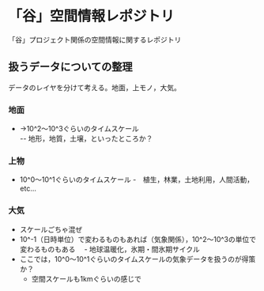 # 「谷」空間情報レポジトリ

「谷」プロジェクト関係の空間情報に関するレポジトリ  

## 扱うデータについての整理

データのレイヤを分けて考える。地面，上モノ，大気。  

### 地面
- →10^2～10^3ぐらいのタイムスケール  
 -- 地形，地質，土壌，といったところか？

### 上物
- 10^0～10^1ぐらいのタイムスケール
 -　植生，林業，土地利用，人間活動，etc...

### 大気
- スケールごちゃ混ぜ
 - 10^-1（日時単位）で変わるものもあれば（気象関係），10^2～10^3の単位で変わるものもある
 　- 地球温暖化，氷期・間氷期サイクル
- ここでは，10^0～10^1ぐらいのタイムスケールの気象データを扱うのが得策か？
  -  空間スケールも1kmぐらいの感じで


